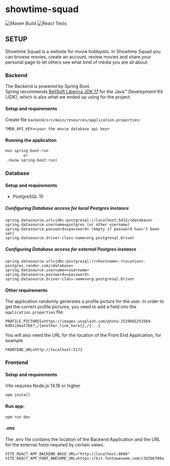 # showtime-squad

![Maven Build](https://github.com/tvt22-3/showtime-squad/actions/workflows/backend-tests.yaml/badge.svg)
![React Tests](https://github.com/tvt22-3/showtime-squad/actions/workflows/frontend-tests.yaml/badge.svg)

## SETUP

Showtime Squad is a website for movie hobbyists. In Showtime Squad 
you can browse movies, create an account, review movies and share
your personal page to let others see what kind of media you are
all about. 


### Backend

The Backend is powered by Spring Boot. <br>
Spring recommends [BellSoft Liberica JDK 17](https://bell-sw.com/pages/downloads/#jdk-17-lts)
for the Java™ Development Kit (JDK), which is also what we ended
up using for the project.

#### Setup and requirements

Create file ```backend/src/main/resources/application.properties:```

```
TMDB_API_KEY=<your the movie database api key>
```

#### Running the application

``` java
mvn spring-boot:run
        or
./mvnw spring-boot:run)
```

### Database

#### Setup and requirements

- PostgreSQL 15

##### Configuring Database access for local Postgres instance

```
spring.datasource.url=jdbc:postgresql://localhost:5432/<database>
spring.datasource.username=postgres (or other username)
spring.datasource.password=<password> (empty if password hasn't been set)
spring.datasource.driver-class-name=org.postgresql.Driver
```

##### Configuring Database access for external Postgres instance

```
spring.datasource.url=jdbc:postgresql://<hostname>.<location>-postgres.render.com/<database>
spring.datasource.username=<username>
spring.datasource.password=<password>
spring.datasource.driver-class-name=org.postgresql.Driver
```

#### Other requirements
The application randomly generates a profile picture for the user.
In order to get the correct profile pictures, you need to add a field
into the `application.properties` file.
```
PROFILE_PICTURES=https://images.unsplash.com/photo-1529665253569-6d01c0eaf7b6?,/{another_link_here{},/{...}
```

You will also need the URL for the location of the Front End 
Application, for example
```
FRONTEND_URL=http://localhost:5173
```

### Frontend

#### Setup and requirements

Vite requires Node.js 14.18 or higher

`npm install`

#### Run app:

`npm run dev`


#### .env
The .env file contains the location of the Backend Application and the 
URL for the external fonts required by certain views.
```
VITE_REACT_APP_BACKEND_BASE_URL="http://localhost:8080"
VITE_REACT_APP_FONT_AWESOME_URL=https://kit.fontawesome.com/c3d2bb709a.js

```
